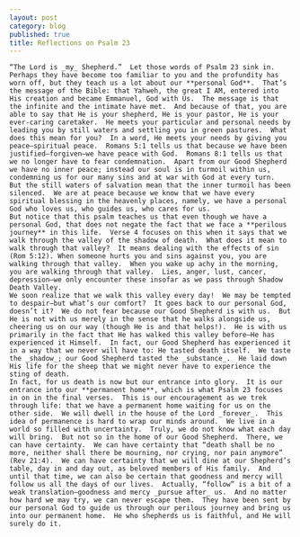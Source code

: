 ```yaml
---
layout: post
category: blog
published: true
title: Reflections on Psalm 23
---
```

	“The Lord is _my_ Shepherd.”  Let those words of Psalm 23 sink in.  Perhaps they have become too familiar to you and the profundity has worn off, but they teach us a lot about our **personal God**.  That’s the message of the Bible: that Yahweh, the great I AM, entered into His creation and became Emmanuel, God with Us.  The message is that the infinite and the intimate have met.  And because of that, you are able to say that He is your shepherd, He is your pastor, He is your ever-caring caretaker.  He meets your particular and personal needs by leading you by still waters and settling you in green pastures.  What does this mean for you?  In a word, He meets your needs by giving you peace—spiritual peace.  Romans 5:1 tells us that because we have been justified—forgiven—we have peace with God.  Romans 8:1 tells us that we no longer have to fear condemnation.  Apart from our Good Shepherd we have no inner peace; instead our soul is in turmoil within us, condemning us for our many sins and at war with God at every turn.  But the still waters of salvation mean that the inner turmoil has been silenced.  We are at peace because we know that we have every spiritual blessing in the heavenly places, namely, we have a personal God who loves us, who guides us, who cares for us.
	But notice that this psalm teaches us that even though we have a personal God, that does not negate the fact that we face a **perilous journey** in this life.  Verse 4 focuses on this when it says that we walk through the valley of the shadow of death.  What does it mean to walk through that valley?  It means dealing with the effects of sin (Rom 5:12). When someone hurts you and sins against you, you are walking through that valley.  When you wake up achy in the morning, you are walking through that valley.  Lies, anger, lust, cancer, depression—we only encounter these insofar as we pass through Shadow Death Valley.  
	We soon realize that we walk this valley every day!  We may be tempted to despair—but what’s our comfort?  It goes back to our personal God, doesn’t it?  We do not fear because our Good Shepherd is with us.  But He is not with us merely in the sense that he walks alongside us, cheering us on our way (though He is and that helps!).  He is with us primarily in the fact that He has walked this valley before—He has experienced it Himself.  In fact, our Good Shepherd has experienced it in a way that we never will have to: He tasted death itself.  We taste the _shadow_; our Good Shepherd tasted the _substance_.  He laid down His life for the sheep that we might never have to experience the sting of death.
	In fact, for us death is now but our entrance into glory.  It is our entrance into our **permanent home**, which is what Psalm 23 focuses in on in the final verses.  This is our encouragement as we trek through life: that we have a permanent home waiting for us on the other side.  We will dwell in the house of the Lord _forever_.  This idea of permanence is hard to wrap our minds around.  We live in a world so filled with uncertainty.  Truly, we do not know what each day will bring.  But not so in the home of our Good Shepherd.  There, we can have certainty.  We can have certainty that “death shall be no more, neither shall there be mourning, nor crying, nor pain anymore” (Rev 21:4).  We can have certainty that we will dine at our Shepherd’s table, day in and day out, as beloved members of His family.  And until that time, we can also be certain that goodness and mercy will follow us all the days of our lives.  Actually, “follow” is a bit of a weak translation—goodness and mercy _pursue after_ us.  And no matter how hard we may try, we can never escape them.  They have been sent by our personal God to guide us through our perilous journey and bring us into our permanent home.  He who shepherds us is faithful, and He will surely do it. 
